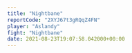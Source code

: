 ```yaml
---
title: "Nightbane"
reportCode: "2XYJ67t3gRQqZ4FN"
player: "Aslandy"
fight: "Nightbane"
date: 2021-08-23T19:07:58.042000+00:00
---
```

